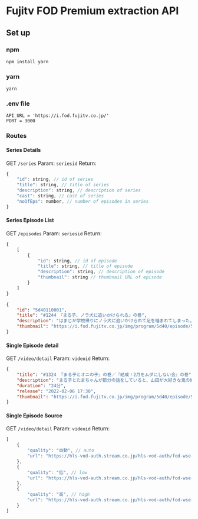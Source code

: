 # Fujitv FOD Premium extraction API

## Set up

### npm

`npm install yarn`

### yarn

`yarn`

### .env file

```env
API_URL = 'https://i.fod.fujitv.co.jp/'
PORT = 3000
```

### Routes

#### Series Details

GET `/series`
Param: `seriesid`
Return:

```js
{
    "id": string, // id of series
    "title": string, // title of series
    "description": string, // description of series
    "cast": string, // cast of series
    "noOfEps": number, // number of episodes in series
}
```

#### Series Episode List

GET `/episodes`
Param: `seriesid`
Return:

```js
{
    [
        {
            "id": string, // id of episode
            "title": string, // title of episode
            "description": string, // description of episode
            "thumbnail": string // thumbnail URL of episode
        }
    ]
}
```

```json
{
    "id": "5d40110001",
    "title": "#1244　『まる子、ノラ犬に追いかけられる』の巻",
    "description": "はまじが学校帰りにノラ犬に追いかけられて足を噛まれてしまった。学校近くでノラ犬を見かけた人がおり、まだこの辺にいることを知ったまる子たちは怖くて仕方がない。もしもの時はどうする？あれこれ考えるが心配は募るばかり。まる子の運命やいかに・・・？",
    "thumbnail": "https://i.fod.fujitv.co.jp/img/program/5d40/episode/5d40110001_a.jpg"
}
```

#### Single Episode detail

GET `/video/detail`
Param: `videoid`
Return:

```json
{
    "title": "#1324 『まる子とオニの子』の巻／『結成！2月をムダにしない会』の巻",
    "description": "まる子とたまちゃんが節分の話をしていると、山田が大好きな鬼の絵本を見せてくれた。ある日、まる子たちが公園で鬼ごっこをして遊んでいると、節子ちゃんと言う女の子に出会うのだが…／山根が、2月は28日しかないから、無駄に過ごしたくないと言う。どんな2月を過ごすか、一緒に考えてほしいと言われたまる子。【2月をムダにしない会】を結成することになった。",
    "duration": "24分",
    "release": "2022-02-06 17:30",
    "thumbnail": "https://i.fod.fujitv.co.jp/img/program/5d40/episode/5d40110083_a.jpg"
}
```

#### Single Episode Source

GET `/video/detail`
Param: `videoid`
Return:

```js
[
    {
        "quality": "自動", // auto
        "url": "https://hls-vod-auth.stream.co.jp/hls-vod-auth/fod-wse-abr/meta.m3u8?tk=f0569c9d9998793154b373fbf13f32dc2b36bfc740fd15b48362f82a29d11d77"
    },
    {
        "quality": "低", // low
        "url": "https://hls-vod-auth.stream.co.jp/hls-vod-auth/fod-wse-mid/meta.m3u8?tk=d04d8dbb3519e2d7269c336af131bc010a49fd9c3213e5179e5150b801c77300c6fcf05a6d8fa970c106baebdc901e78"
    },
    {
        "quality": "高", // high
        "url": "https://hls-vod-auth.stream.co.jp/hls-vod-auth/fod-wse-high/meta.m3u8?tk=d04d8dbb3519e2d7269c336af131bc01716c7e9ae4c18c7c6845e1b607c91eb22c74b1e85677d9ddb458fa39104e79cb"
    }
]
```
